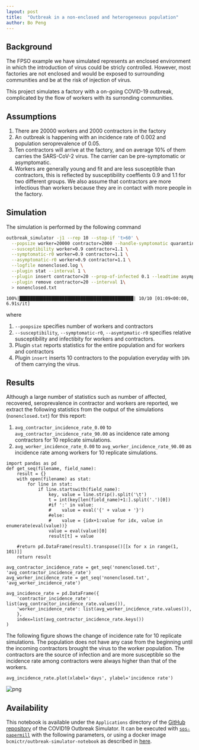 ```yaml
---
layout: post
title:  "Outbreak in a non-enclosed and heterogeneous population"
author: Bo Peng
---
```


## Background

The FPSO example we have simulated represents an enclosed environment in which the introduction of virus could be stricly controlled. However,  most factories are not enclosed and would be exposed to surrounding communities and be at the risk of injection of virus.

This project simulates a factory with a on-going COVID-19 outbreak, complicated by the flow of workers with its surronding communities.

## Assumptions

1. There are 20000 workers and 2000 contractors in the factory
2. An outbreak is happening with an incidence rate of 0.002 and population seroprevalence of 0.05.
3. Ten contractors will arrive at the factory, and on average 10% of them carries the SARS-CoV-2 virus. The carrier can be pre-symptomatic or asymptomatic.
4. Workers are generally young and fit and are less susceptible than contractors, this is reflected by susceptibility coeffients 0.9 and 1.1 for two different groups. We also assume that contractors are more infectious than workers because they are in contact with more people in the factory.

## Simulation

The simulation is performed by the following command


```Bash
outbreak_simulator -j1 --rep 10 --stop-if 't>60' \
  --popsize worker=20000 contractor=2000 --handle-symptomatic quarantine \
  --susceptibility worker=0.9 contractor=1.1 \
  --symptomatic-r0 worker=0.9 contractor=1.1 \
  --asymptomatic-r0 worker=0.9 contractor=1.1 \
  --logfile nonenclosed.log \
  --plugin stat --interval 1 \
  --plugin insert contractor=20 --prop-of-infected 0.1 --leadtime asymptomatic --interval 1 \
  --plugin remove contractor=20 --interval 1\
  > nonenclosed.txt
```

    100%|███████████████████████████████████████████| 10/10 [01:09<00:00,  6.91s/it]



where
1. `--poopsize` specifies number of workers and contractors
2. `--susceptibility`, `--symptomatic-r0`, `--asymtpmatic-r0` specifies relative susceptibility and infectibity for workers and contractors.
3. Plugin `stat` reports statistics for the entire population and for workers and contractors
4. Plugin `insert` inserts 10 contractors to the population everyday with `10%` of them carrying the virus.

## Results

Although a large number of statistics such as number of affected, recovered, seroprevalence in contractor and workers are reported, we extract the following statistics from the output of the simulations (`nonenclosed.txt`) for this report:

1. `avg_contractor_incidence_rate_0.00` to `avg_contractor_incidence_rate_90.00` as incidence rate among contractors for 10 replicate simulations.
2. `avg_worker_incidence_rate_0.00` to `avg_worker_incidence_rate_90.00` as incidence rate among workers for 10 replicate simulations.


```Python3
import pandas as pd
def get_seq(filename, field_name):
    result = {}
    with open(filename) as stat:
        for line in stat:
            if line.startswith(field_name):
                key, value = line.strip().split('\t')
                t = int(key[len(field_name)+1:].split('.')[0])
                #if ':' in value:
                #    value = eval('{' + value + '}')
                #else:
                #    value = {idx+1:value for idx, value in enumerate(eval(value))}
                value = eval(value)[0]
                result[t] = value

    #return pd.DataFrame(result).transpose()[[x for x in range(1, 101)]]
    return result
```


```Python3
avg_contractor_incidence_rate = get_seq('nonenclosed.txt', 'avg_contractor_incidence_rate')
avg_worker_incidence_rate = get_seq('nonenclosed.txt', 'avg_worker_incidence_rate')

avg_incidence_rate = pd.DataFrame({
    'contractor_incidence_rate': list(avg_contractor_incidence_rate.values()),
    'worker_incidence_rate': list(avg_worker_incidence_rate.values()),
    },
    index=list(avg_contractor_incidence_rate.keys())
)
```

The following figure shows the change of incidence rate for 10 replicate simulations. The population does not have any case from the beginning until the incoming contractors brought the virus to the worker population. The contractors are the source of infection and are more susceptible so the incidence rate among contractors were always higher than that of the workers.


```Python3
avg_incidence_rate.plot(xlabel='days', ylabel='incidence rate')
```



![png](/covid19-outbreak-simulator/assets/img/nonenclosed_13_1.png)


## Availability

This notebook is available under the `Applications` directory of the [GitHub repository](https://github.com/ictr/covid19-outbreak-simulator) of the COVID19 Outbreak Simulator. It can be executed with [`sos-papermill`](https://github.com/vatlab/sos-papermill) with the following parameters, or using a docker image `bcmictr/outbreak-simulator-notebook` as described in [here](/covid19-outbreak-simulator/docs/cli/).
